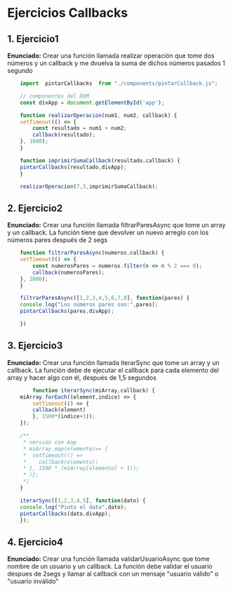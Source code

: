 # Ejercicios Callbacks

## 1. Ejercicio1

**Enunciado:**
Crear una función llamada realizar operación que tome dos números y un callback y me dvuelva la suma de dichos números pasados 1 segundo

```javascript
    import  pintarCallbacks  from "./components/pintarCallback.js";

    // componentes del DOM
    const divApp = document.getElementById('app');

    function realizarOperacion(num1, num2, callback) {  
    setTimeout(() => {
        const resultado = num1 + num2;
        callback(resultado);
    }, 1000);
    }

    function imprimirSumaCallback(resultado,callback) {
    pintarCallbacks(resultado,divApp);
    }

    realizarOperacion(7,3,imprimirSumaCallback);


```

## 2. Ejercicio2

**Enunciado:**
Crear una función llamada filtrarParesAsync que tome un array y un callback. La función tiene que devolver 
un nuevo arreglo con los números pares después de 2 segs

```javascript
    function filtrarParesAsync(numeros,callback) {
    setTimeout(() => {
        const numerosPares = numeros.filter(n => n % 2 === 0);
        callback(numerosPares);
    }, 2000);
    }

    filtrarParesAsync([1,2,3,4,5,6,7,8], function(pares) {
    console.log("Los números pares son:",pares);
    pintarCallbacks(pares,divApp);

    })

```


## 3. Ejercicio3

**Enunciado:**
Crear una función llamada iterarSync que tome un array y un callback. La función debe de ejecutar el callback para cada elemento del array y hacer algo con él, después de 1,5 segundos

```javascript
        function iterarSync(miArray,callback) {
    miArray.forEach((element,indice) => {
        setTimeout(() => {
        callback(element)
        }, 1500*(indice+1));
    });

    /**
     * versión con map
     * miArray.map(elemento)=> {
     *  setTimeout(() => 
     *    callback(elemento);
     * }, 1500 * (miArray[elemento] + 1));
     * )};
     */
    }

    iterarSync([1,2,3,4,5], function(dato) {
    console.log("Pinto el dato",dato);
    pintarCallbacks(dato,divApp);
    });

```


## 4. Ejercicio4

**Enunciado:**
Crear una función llamada validarUsuarioAsync que tome nombre de un usuario y un callback. La función debe validar el usuario despues de 2segs y llamar al callback con un mensaje "usuario válido" o "usuario inválido"